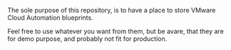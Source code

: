 The sole purpose of this repository, is to have a place to store VMware Cloud Automation blueprints.

Feel free to use whatever you want from them, but be avare, that they are for demo purpose, and probably not fit for production.

